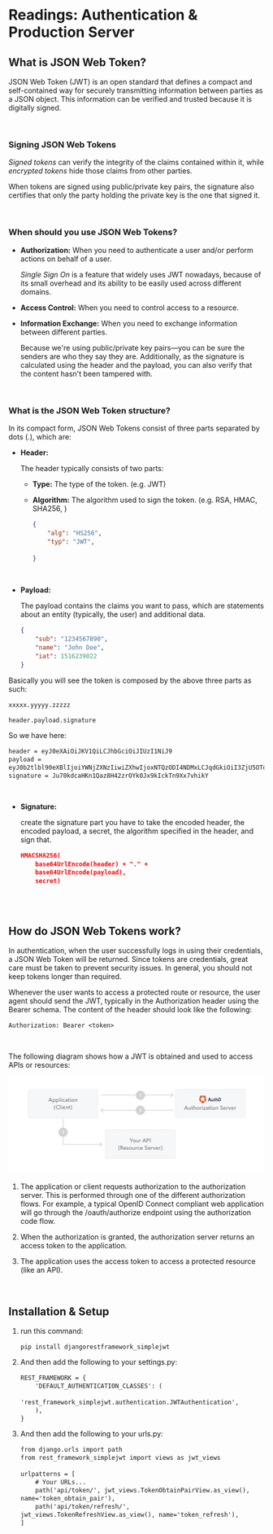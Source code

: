 # **Readings: Authentication & Production Server**

## **What is JSON Web Token?**

JSON Web Token (JWT) is an open standard that defines a compact and self-contained way for securely transmitting information between parties as a JSON object. This information can be verified and trusted because it is digitally signed. 

<br>

### **Signing JSON Web Tokens**

*Signed tokens* can verify the integrity of the claims contained within it, while *encrypted tokens* hide those claims from other parties. 

When tokens are signed using public/private key pairs, the signature also certifies that only the party holding the private key is the one that signed it.

<br>


### **When should you use JSON Web Tokens?**

- **Authorization:** When you need to authenticate a user and/or perform actions on behalf of a user.

    *Single Sign On* is a feature that widely uses JWT nowadays, because of its small overhead and its ability to be easily used across different domains.


- **Access Control:** When you need to control access to a resource. 

- **Information Exchange:** When you need to exchange information between different parties.

    Because we're using public/private key pairs—you can be sure the senders are who they say they are. Additionally, as the signature is calculated using the header and the payload, you can also verify that the content hasn't been tampered with.

<br>

### **What is the JSON Web Token structure?**


In its compact form, JSON Web Tokens consist of three parts separated by dots (.), which are:

- **Header:** 

    The header typically consists of two parts: 
    - **Type:** The type of the token. (e.g. JWT)
    - **Algorithm:** The algorithm used to sign the token. (e.g. RSA, HMAC, SHA256, )

        ```json
        {
            "alg": "HS256",
            "typ": "JWT",
            
        }
        ```

<br>

- **Payload:** 

    The payload contains the claims you want to pass, which are statements about an entity (typically, the user) and additional data. 

    ```json
    {
        "sub": "1234567890",
        "name": "John Doe",
        "iat": 1516239022
    }
    ```

Basically you will see the token is composed by the above three parts as such:
```
xxxxx.yyyyy.zzzzz
```
```
header.payload.signature
```

So we have here:
```
header = eyJ0eXAiOiJKV1QiLCJhbGciOiJIUzI1NiJ9
payload = eyJ0b2tlbl90eXBlIjoiYWNjZXNzIiwiZXhwIjoxNTQzODI4NDMxLCJqdGkiOiI3ZjU5OTdiNzE1MGQ0NjU3OWRjMmI0OTE2NzA5N2U3YiIsInVzZXJfaWQiOjF9
signature = Ju70kdcaHKn1Qaz8H42zrOYk0Jx9kIckTn9Xx7vhikY
```

<br>

- **Signature:** 

     create the signature part you have to take the encoded header, the encoded payload, a secret, the algorithm specified in the header, and sign that.
    ```json
    HMACSHA256(
        base64UrlEncode(header) + "." +
        base64UrlEncode(payload),
        secret)
    ```

<br>
<br>

## **How do JSON Web Tokens work?**

In authentication, when the user successfully logs in using their credentials, a JSON Web Token will be returned. Since tokens are credentials, great care must be taken to prevent security issues. In general, you should not keep tokens longer than required.

Whenever the user wants to access a protected route or resource, the user agent should send the JWT, typically in the Authorization header using the Bearer schema. The content of the header should look like the following:

```
Authorization: Bearer <token>
```

<br>

The following diagram shows how a JWT is obtained and used to access APIs or resources:

![Client Cred](imgs/client-credentials-grant.png)


1. The application or client requests authorization to the authorization server. This is performed through one of the different authorization flows. For example, a typical OpenID Connect compliant web application will go through the /oauth/authorize endpoint using the authorization code flow.

2. When the authorization is granted, the authorization server returns an access token to the application.

3. The application uses the access token to access a protected resource (like an API).

<br>


## **Installation & Setup**

1. run this command: 
    ```
    pip install djangorestframework_simplejwt
    ```

2. And then add the following to your settings.py:

    ```
    REST_FRAMEWORK = {
        'DEFAULT_AUTHENTICATION_CLASSES': (
            'rest_framework_simplejwt.authentication.JWTAuthentication',
        ),
    }
    ```

3. And then add the following to your urls.py:

    ```
    from django.urls import path
    from rest_framework_simplejwt import views as jwt_views

    urlpatterns = [
        # Your URLs...
        path('api/token/', jwt_views.TokenObtainPairView.as_view(), name='token_obtain_pair'),
        path('api/token/refresh/', jwt_views.TokenRefreshView.as_view(), name='token_refresh'),
    ]
    ```


